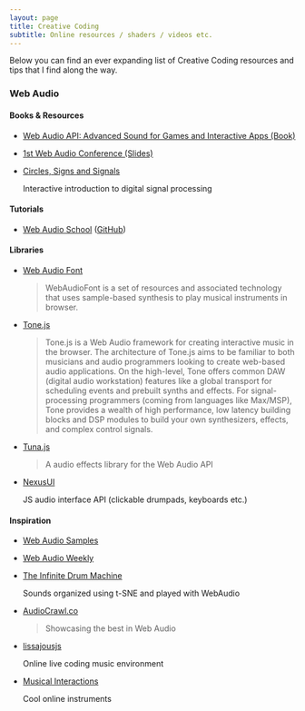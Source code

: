 ```yaml
---
layout: page
title: Creative Coding
subtitle: Online resources / shaders / videos etc.
---
```


Below you can find an ever expanding list of Creative Coding resources and tips that I find along the way.

### Web Audio

#### Books & Resources
* [Web Audio API: Advanced Sound for Games and Interactive Apps (Book)](http://chimera.labs.oreilly.com/books/1234000001552/pr01.html)

* [1st Web Audio Conference (Slides)](http://medias.ircam.fr/search/?q=WAC+-+1st+Web+Audio+Conference)

* [Circles, Signs and Signals](https://jackschaedler.github.io/circles-sines-signals/)

  Interactive introduction to digital signal processing

#### Tutorials
* [Web Audio School](http://mmckegg.github.io/web-audio-school/) ([GitHub](https://github.com/mmckegg/web-audio-school))

#### Libraries
* [Web Audio Font](https://github.com/surikov/webaudiofont)

  >WebAudioFont is a set of resources and associated technology that uses sample-based synthesis to play musical instruments in browser.

* [Tone.js](https://github.com/Tonejs/Tone.js)

  >Tone.js is a Web Audio framework for creating interactive music in the browser. The architecture of Tone.js aims to be familiar to both musicians and audio programmers looking to create web-based audio applications. On the high-level, Tone offers common DAW (digital audio workstation) features like a global transport for scheduling events and prebuilt synths and effects. For signal-processing programmers (coming from languages like Max/MSP), Tone provides a wealth of high performance, low latency building blocks and DSP modules to build your own synthesizers, effects, and complex control signals.

* [Tuna.js](https://github.com/Theodeus/tuna)

  >A audio effects library for the Web Audio API

* [NexusUI](http://nexusosc.com/)

  JS audio interface API (clickable drumpads, keyboards etc.)

#### Inspiration
* [Web Audio Samples](http://webaudioapi.com/samples/)
* [Web Audio Weekly](http://www.webaudioweekly.com/)
* [The Infinite Drum Machine](https://aiexperiments.withgoogle.com/drum-machine)

  Sounds organized using t-SNE and played with WebAudio

* [AudioCrawl.co](http://audiocrawl.co/)

  >Showcasing the best in Web Audio

* [lissajousjs](http://lissajousjs.com/)

  Online live coding music environment
  
* [Musical Interactions](https://tympanus.net/Development/MusicalInteractions/)
  
  Cool online instruments
